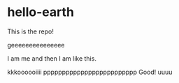# hello-earth
This is the repo!

geeeeeeeeeeeeeee

I am me and then I am like this.

kkkoooooiiii
ppppppppppppppppppppppppp
Good!
uuuu